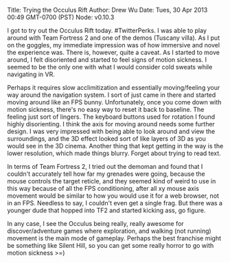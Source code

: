 Title: Trying the Occulus Rift
Author: Drew Wu
Date: Tues, 30 Apr 2013 00:49 GMT-0700 (PST)
Node: v0.10.3

I got to try out the Occulus Rift today. #TwitterPerks. I was able to play around with Team Fortress 2 and one of the demos (Tuscany villa).
As I put on the goggles, my immediate impression was of how immersive and novel the experience was. There is, however, quite a caveat. As I started to move around, I felt disoriented and started to feel signs of motion sickness. I seemed to be the only one with 
what I would consider cold sweats while navigating in VR.

Perhaps it requires slow acclimitization and essentially moving/feeling your way around the navigation system. I sort of just came in there and started moving around like an FPS bunny. Unfortunately, once you come down with motion sickness, there's no easy way to reset it back to baseline. The feeling just sort of lingers. The keyboard buttons used 
for rotation I found highly disorienting. I think the axis for moving around needs some further design. I was very impressed with being able to look around and 
view the surroundings, and the 3D effect looked sort of like layers of 3D as you would see in the 3D cinema. Another thing that kept getting 
in the way is the lower resolution, which made things blurry. Forget about trying to read text.

In terms of Team Fortress 2, I tried out the demoman and found that I couldn't accurately tell how far my grenades were going, because the 
mouse controls the target reticle, and they seemed kind of weird to use in this way because of all the FPS conditioning, after all xy mouse 
axis movement would be similar to how you would use it for a web browser, not in an FPS. Needless to say, I couldn't even get a single frag. But
there was a younger dude that hopped into TF2 and started kicking ass, go figure.

In any case, I see the Occulus being really, really awesome for discover/adventure games where exploration, and walking (not running) movement 
is the main mode of gameplay. Perhaps the best franchise might be something like Silent Hill, so you can get some really horror to go with 
motion sickness >=) 
